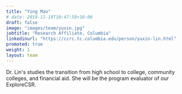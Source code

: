 ```yaml
---
title: "Ying Mao"
# date: 2018-11-19T10:47:58+10:00
draft: false
image: "images/team/yuxin.jpg"
jobtitle: "Research Affiliate, Columbia"
linkedinurl: "https://ccrc.tc.columbia.edu/person/yuxin-lin.html"
promoted: true
weight: 1
layout: team
---
```


Dr. Lin's studies the transition from high school to college, community colleges, and financial aid. She will be the program evaluator of our ExploreCSR.
